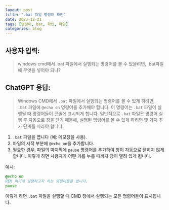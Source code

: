 ```yaml
---
layout: post
title: ".bat 파일 명령어 확인"
date: 2023-12-21
tags: [명령어, bat, 확인, 파일]
categories: blog
---
```


## 사용자 입력:
> windows cmd에서 .bat 파일에서 실행되는 명령어를 볼 수 있을려면, .bat파일에 무엇을 넣어야 되나?

## ChatGPT 응답:
> Windows CMD에서 `.bat` 파일에서 실행되는 명령어를 볼 수 있게 하려면, `.bat` 파일에 `@echo on` 명령어를 추가해야 합니다. 이 명령어는 `.bat` 파일이 실행될 때 명령어들이 콘솔에 표시되게 합니다. 일반적으로 `.bat` 파일은 명령어 실행 후 자동으로 창을 닫기 때문에, 실행된 명령어를 볼 수 있게 하려면 몇 가지 추가 단계를 따라야 합니다.

1. `.bat` 파일을 엽니다 (예: 메모장을 사용).
2. 파일의 시작 부분에 `@echo on`을 추가합니다.
3. 필요한 경우, 파일의 마지막에 `pause` 명령어를 추가하여 창이 자동으로 닫히지 않게 합니다. 이렇게 하면 사용자가 어떤 키를 누를 때까지 창이 열려 있게 됩니다.

예시:

```bat
@echo on
REM 여기에 실행하고자 하는 명령어들을 씁니다.
pause
```

이렇게 하면 `.bat` 파일을 실행할 때 CMD 창에서 실행되는 모든 명령어들이 표시됩니다.


